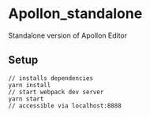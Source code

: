 # Apollon_standalone

Standalone version of Apollon Editor

## Setup

```
// installs dependencies
yarn install
// start webpack dev server
yarn start
// accessible via localhost:8888
```
